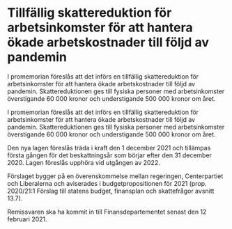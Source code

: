 # Tillfällig skattereduktion för arbetsinkomster för att hantera ökade arbetskostnader till följd av pandemin

I promemorian föreslås att det införs en tillfällig skattereduktion för arbetsinkomster för att hantera ökade arbetskostnader till följd av pandemin. Skattereduktionen ges till fysiska personer med arbetsinkomster överstigande 60 000 kronor och understigande 500 000 kronor om året.

I promemorian föreslås att det införs en tillfällig skattereduktion för arbetsinkomster för att hantera ökade arbetskostnader till följd av pandemin. Skattereduktionen ges till fysiska personer med arbetsinkomster överstigande 60 000 kronor och understigande 500 000 kronor om året.

Den nya lagen föreslås träda i kraft den 1 december 2021 och tillämpas första gången för det beskattningsår som börjar efter den 31 december 2020. Lagen föreslås upphöra vid utgången av 2022.

Förslaget bygger på en överenskommelse mellan regeringen, Centerpartiet och Liberalerna och aviserades i budgetpropositionen för 2021 (prop. 2020/21:1 Förslag till statens budget, finansplan och skattefrågor avsnitt 13.7).

Remissvaren ska ha kommit in till Finansdepartementet senast den 12 februari 2021.
